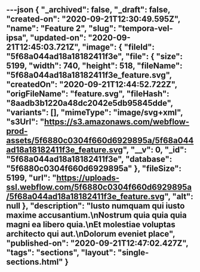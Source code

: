 ---json
{
  "_archived": false,
  "_draft": false,
  "created-on": "2020-09-21T12:30:49.595Z",
  "name": "Feature 2",
  "slug": "tempora-vel-ipsa",
  "updated-on": "2020-09-21T12:45:03.721Z",
  "image": {
    "fileId": "5f68a044ad18a18182411f3e",
    "file": {
      "size": 5199,
      "width": 740,
      "height": 518,
      "fileName": "5f68a044ad18a18182411f3e_feature.svg",
      "createdOn": "2020-09-21T12:44:52.722Z",
      "origFileName": "feature.svg",
      "fileHash": "8aadb3b1220a48dc2042e5db95845dde",
      "variants": [],
      "mimeType": "image/svg+xml",
      "s3Url": "https://s3.amazonaws.com/webflow-prod-assets/5f6880c0304f660d6929895a/5f68a044ad18a18182411f3e_feature.svg",
      "__v": 0,
      "_id": "5f68a044ad18a18182411f3e",
      "database": "5f6880c0304f660d6929895a"
    },
    "fileSize": 5199,
    "url": "https://uploads-ssl.webflow.com/5f6880c0304f660d6929895a/5f68a044ad18a18182411f3e_feature.svg",
    "alt": null
  },
  "description": "Iusto numquam qui iusto maxime accusantium.\nNostrum quia quia quia magni ea libero quia.\nEt molestiae voluptas architecto qui aut.\nDolorum eveniet place",
  "published-on": "2020-09-21T12:47:02.427Z",
  "tags": "sections",
  "layout": "single-sections.html"
}
---


